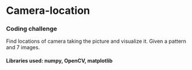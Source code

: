 # Camera-location
### Coding challenge

Find locations of camera taking the picture and visualize it.
Given a pattern and 7 images.

#### Libraries used: numpy, OpenCV, matplotlib 
